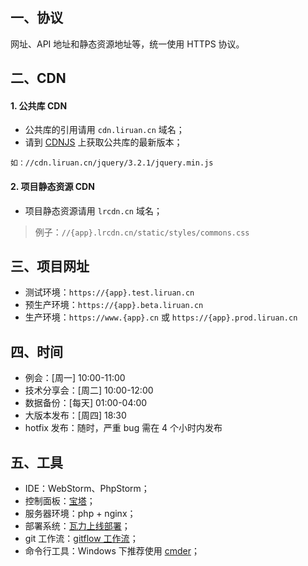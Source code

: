 ## 一、协议
网址、API 地址和静态资源地址等，统一使用 HTTPS 协议。

## 二、CDN
#### 1. 公共库 CDN
- 公共库的引用请用 `cdn.liruan.cn` 域名；
- 请到 [CDNJS](https://cdnjs.com/) 上获取公共库的最新版本；
```
如：//cdn.liruan.cn/jquery/3.2.1/jquery.min.js
```

#### 2. 项目静态资源 CDN
- 项目静态资源请用 `lrcdn.cn` 域名；
> 例子：`//{app}.lrcdn.cn/static/styles/commons.css`

## 三、项目网址
- 测试环境：`https://{app}.test.liruan.cn`
- 预生产环境：`https://{app}.beta.liruan.cn`
- 生产环境：`https://www.{app}.cn` 或 `https://{app}.prod.liruan.cn`

## 四、时间
- 例会：[周一]  10:00-11:00
- 技术分享会：[周二]  10:00-12:00
- 数据备份：[每天]  01:00-04:00
- 大版本发布：[周四]  18:30
- hotfix 发布：随时，严重 bug 需在 4 个小时内发布

## 五、工具
- IDE：WebStorm、PhpStorm；
- 控制面板：[宝塔](https://www.bt.cn/)；
- 服务器环境：php + nginx；
- 部署系统：[瓦力上线部署](https://walle-web.io/)；
- git 工作流：[gitflow 工作流](https://github.com/zhaotoday/product-workflow)；
- 命令行工具：Windows 下推荐使用 [cmder](http://cmder.net/)；

